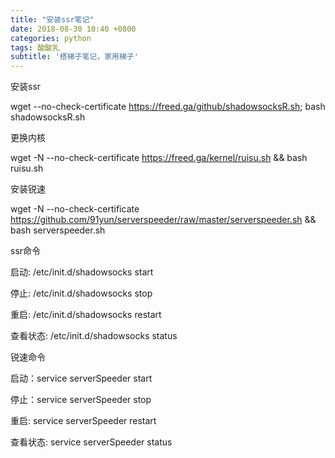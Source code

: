 ```yaml
---
title: "安装ssr笔记"
date: 2018-08-30 10:40 +0800
categories: python
tags: 酸酸乳
subtitle: '搭梯子笔记，家用梯子'
---
```


安装ssr

wget --no-check-certificate https://freed.ga/github/shadowsocksR.sh; bash shadowsocksR.sh

更换内核

wget -N --no-check-certificate https://freed.ga/kernel/ruisu.sh && bash ruisu.sh

安装锐速

wget -N --no-check-certificate https://github.com/91yun/serverspeeder/raw/master/serverspeeder.sh && bash serverspeeder.sh

ssr命令

启动: /etc/init.d/shadowsocks start

停止: /etc/init.d/shadowsocks stop

重启: /etc/init.d/shadowsocks restart

查看状态: /etc/init.d/shadowsocks status

锐速命令

启动：service serverSpeeder start

停止：service serverSpeeder stop

重启: service serverSpeeder restart

查看状态: service serverSpeeder status